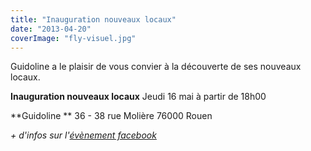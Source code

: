 ```yaml
---
title: "Inauguration nouveaux locaux"
date: "2013-04-20"
coverImage: "fly-visuel.jpg"
---
```


Guidoline a le plaisir de vous convier à la découverte de ses nouveaux locaux.

**Inauguration nouveaux locaux** Jeudi 16 mai à partir de 18h00

**Guidoline ** 36 - 38 rue Molière 76000 Rouen

_\+ d'infos sur l'[évènement facebook](http://www.facebook.com/events/176795152475000/)_
